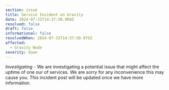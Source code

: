 ```yaml
---
section: issue
title: Service Incident on Gravity
date: 2024-07-31T14:37:50.969Z
resolved: false
draft: false
informational: false
resolvedWhen: 2024-07-31T14:37:50.975Z
affected:
  - Gravity Node
severity: down
---
```

*Investigating* - We are investigating a potential issue that might affect the uptime of one our of services. We are sorry for any inconvenience this may cause you. This incident post will be updated once we have more information.